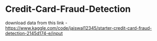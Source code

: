 # Credit-Card-Fraud-Detection
download data from this link - 
https://www.kaggle.com/code/jaiswal12345/starter-credit-card-fraud-detection-2145d174-e/input
